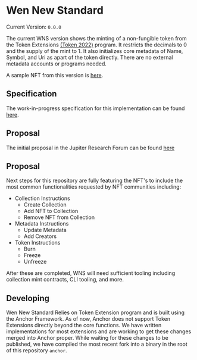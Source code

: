 # Wen New Standard
Current Version: ```0.0.0```

The current WNS version shows the minting of a non-fungible token from the Token Extensions [(Token 2022)](https://spl.solana.com/token-2022) program. It restricts the decimals to 0 and the supply of the mint to 1. It also initializes core metadata of Name, Symbol, and Uri as apart of the token directly. There are no external metadata accounts or programs needed.

A sample NFT from this version is [here](https://explorer.solana.com/address/FumKKEEuQj8ZHqJi7Pj7uVCmjpGN5iv4nZdEeqPTuRM1).

## Specification
The work-in-progress specification for this implementation can be found [here](https://docs.google.com/document/d/1IF9osst7OmX8nwkLDtDSin_b-zkQsj7GhS0x7T0TQcg/edit).

## Proposal
The initial proposal in the Jupiter Research Forum can be found [here]()

## Proposal
Next steps for this repository are fully featuring the NFT's to include the most common functionalities requested by NFT communities including:
- Collection Instructions
    - Create Collection
    - Add NFT to Collection
    - Remove NFT from Collection
- Metadata Instructions
    - Update Metadata
    - Add Creators
- Token Instructions
    - Burn
    - Freeze
    - Unfreeze

After these are completed, WNS will need sufficient tooling including collection mint contracts, CLI tooling, and more.

## Developing
Wen New Standard Relies on Token Extension program and is built using the Anchor Framework. As of now, Anchor does not support Token Extensions directly beyond the core functions. We have written implementations for most extensions and are working to get these changes merged into Anchor proper. While waiting for these changes to be published, we have compiled the most recent fork into a binary in the root of this repository ```anchor```. 
